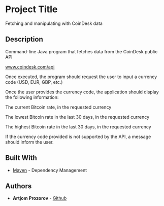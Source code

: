 # Project Title

Fetching and manipulating with CoinDesk data

## Description

Command-line Java program that fetches data from the CoinDesk public API

www.coindesk.com/api

Once executed, the program should request the user to input a currency code (USD, EUR, GBP, etc.)

Once the user provides the currency code, the application should display the following information:

The current Bitcoin rate, in the requested currency

The lowest Bitcoin rate in the last 30 days, in the requested currency

The highest Bitcoin rate in the last 30 days, in the requested currency

If the currency code provided is not supported by the API, a message should inform the user.


## Built With

* [Maven](https://maven.apache.org/) - Dependency Management

## Authors

* **Artjom Prozorov** - [Github](https://github.com/ArtjomProzorov)


